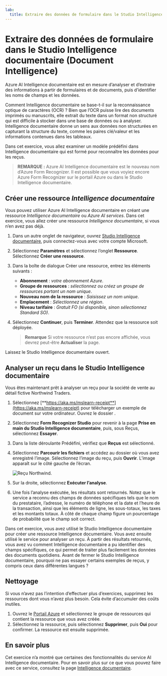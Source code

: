 ```yaml
---
lab:
  title: Extraire des données de formulaire dans le Studio Intelligence documentaire (Document Intelligence)
---
```


# Extraire des données de formulaire dans le Studio Intelligence documentaire (Document Intelligence)

Azure AI Intelligence documentaire est en mesure d’analyser et d’extraire des informations à partir de formulaires et de documents, puis d’identifier les noms de champs et les données. 

Comment Intelligence documentaire se base-t-il sur la reconnaissance optique de caractères (OCR) ? Bien que l’OCR puisse lire des documents imprimés ou manuscrits, elle extrait du texte dans un format non structuré qui est difficile à stocker dans une base de données ou à analyser. Intelligence documentaire donne un sens aux données non structurées en capturant la structure du texte, comme les paires clé/valeur et les informations contenues dans les tableaux. 

Dans cet exercice, vous allez examiner un modèle prédéfini dans Intelligence documentaire qui est formé pour reconnaître les données pour les reçus. 

> **REMARQUE :** Azure AI Intelligence documentaire est le nouveau nom d’Azure Form Recognizer. Il est possible que vous voyiez encore Azure Form Recognizer sur le portail Azure ou dans le Studio Intelligence documentaire.

## Créer une ressource *Intelligence documentaire*

Vous pouvez utiliser Azure AI Intelligence documentaire en créant une ressource *Intelligence documentaire* ou *Azure AI services*. Dans cet exercice, vous allez créer une ressource *Intelligence documentaire*, si vous n’en avez pas déjà.

1. Dans un autre onglet de navigateur, ouvrez [Studio Intelligence documentaire](https://formrecognizer.appliedai.azure.com/studio), puis connectez-vous avec votre compte Microsoft.
1. Sélectionnez **Paramètres** et sélectionnez l’onglet **Ressource**. Sélectionnez **Créer une ressource**.
1. Dans la boîte de dialogue Créer une ressource, entrez les éléments suivants :
    - **Abonnement** : *votre abonnement Azure*.
    - **Groupe de ressources** : *sélectionnez ou créez un groupe de ressources portant un nom unique*.
    - **Nouveau nom de la ressource** : *Saisissez un nom unique*.
    - **Emplacement** : *Sélectionnez une région*.
    - **Niveau tarifaire** : *Gratuit FO (si disponible, sinon sélectionnez Standard SO)*.
1. Sélectionnez **Continuer**, puis **Terminer**. Attendez que la ressource soit déployée.

    >**Remarque** Si votre ressource n’est pas encore affichée, vous devrez peut-être **Actualiser** la page.

Laissez le Studio Intelligence documentaire ouvert.

## Analyser un reçu dans le Studio Intelligence documentaire

Vous êtes maintenant prêt à analyser un reçu pour la société de vente au détail fictive Northwind Traders.

1. Sélectionnez [**https://aka.ms/mslearn-receipt**](https://aka.ms/mslearn-receipt) pour télécharger un exemple de document sur votre ordinateur. Ouvrez le dossier . 
1. Sélectionnez **Form Recognizer Studio** pour revenir à la page **Prise en main du Studio Intelligence documentaire**, puis, sous Reçus, sélectionnez **Essayer**.
1. Dans la liste déroulante Prédéfini, vérifiez que **Reçus** est sélectionné.
1. Sélectionnez **Parcourir les fichiers** et accédez au dossier où vous avez enregistré l’image. Sélectionnez l’image du reçu, puis **Ouvrir**. L’image apparaît sur le côté gauche de l’écran.

    ![Reçu Northwind.](media/document-intelligence/northwind-receipt.jpg)

1. Sur la droite, sélectionnez **Exécuter l’analyse**.
1. Une fois l’analyse exécutée, les résultats sont retournés. Notez que le service a reconnu des champs de données spécifiques tels que le nom du prestataire, l’adresse, le numéro de téléphone et la date et l’heure de la transaction, ainsi que les éléments de ligne, les sous-totaux, les taxes et les montants totaux. À côté de chaque champ figure un pourcentage de probabilité que le champ soit correct.

Dans cet exercice, vous avez utilisé le Studio Intelligence documentaire pour créer une ressource Intelligence documentaire. Vous avez ensuite utilisé le service pour analyser un reçu. À partir des résultats retournés, vous avez vu comment Intelligence documentaire a pu identifier des champs spécifiques, ce qui permet de traiter plus facilement les données des documents quotidiens. Avant de fermer le Studio Intelligence documentaire, pourquoi ne pas essayer certains exemples de reçus, y compris ceux dans différentes langues ?

## Nettoyage

Si vous n’avez pas l’intention d’effectuer plus d’exercices, supprimez les ressources dont vous n’avez plus besoin. Cela évite d’accumuler des coûts inutiles.

1. Ouvrez le [Portail Azure]( https://portal.azure.com) et sélectionnez le groupe de ressources qui contient la ressource que vous avez créée.
1. Sélectionnez la ressource, puis sélectionnez **Supprimer**, puis **Oui** pour confirmer. La ressource est ensuite supprimée.

## En savoir plus

Cet exercice n’a montré que certaines des fonctionnalités du service AI Intelligence documentaire. Pour en savoir plus sur ce que vous pouvez faire avec ce service, consultez la page [Intelligence documentaire](https://learn.microsoft.com/azure/ai-services/document-intelligence/overview?view=doc-intel-3.1.0).
